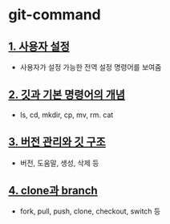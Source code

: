 # git-command
## [1. 사용자 설정](https://github.com/songchane/git-command/blob/main/1.%20%EC%82%AC%EC%9A%A9%EC%9E%90%20%EC%84%A4%EC%A0%95.md)
- 사용자가 설정 가능한 전역 설정 명령어를 보여줌
## [2. 깃과 기본 명령어의 개념](https://github.com/songchane/git-command/blob/main/2.%20%EA%B9%83%EA%B3%BC%20%EA%B8%B0%EB%B3%B8%20%EB%AA%85%EB%A0%B9%EC%96%B4%EC%9D%98%20%EA%B0%9C%EB%85%90.md)
- ls, cd, mkdir, cp, mv, rm. cat
## [3. 버전 관리와 깃 구조](https://github.com/songchane/git-command/blob/main/3.%20%EB%B2%84%EC%A0%84%20%EA%B4%80%EB%A6%AC%EC%99%80%20%EA%B9%83%20%EA%B5%AC%EC%A1%B0.md)
- 버전, 도움말, 생성, 삭제 등
## [4. clone과 branch](https://github.com/songchane/git-command/blob/main/4.%20clone%EA%B3%BC%20branch.md)
- fork, pull, push, clone, checkout, switch 등
